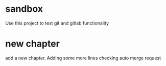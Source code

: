 # sandbox

Use this project to test git and gitlab functionality

# new chapter
add a new chapter.
Adding some more lines
checking auto merge request
